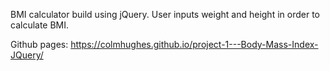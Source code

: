 BMI calculator build using jQuery.
User inputs weight and height in order to calculate BMI.

Github pages: https://colmhughes.github.io/project-1---Body-Mass-Index-JQuery/